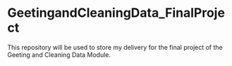 # GeetingandCleaningData_FinalProject
This repository will be used to store my delivery for the final project of the Geeting and Cleaning Data Module.
